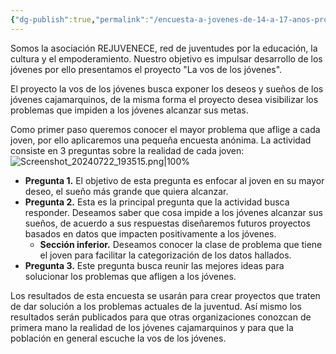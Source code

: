 ```yaml
---
{"dg-publish":true,"permalink":"/encuesta-a-jovenes-de-14-a-17-anos-proyecto-la-vos-de-los-jovenes/","created":"2024-08-20T22:06","updated":"2024-08-20T22:06"}
---
```


Somos la asociación REJUVENECE, red de juventudes por la educación, la cultura y el empoderamiento. Nuestro objetivo es impulsar desarrollo de los jóvenes por ello presentamos el proyecto "La vos de los jóvenes".

El proyecto la vos de los jóvenes busca exponer los deseos y sueños de los jóvenes cajamarquinos, de la misma forma el proyecto desea visibilizar los problemas que impiden a los jóvenes alcanzar sus metas. 

Como primer paso queremos conocer el mayor problema que aflige a cada joven, por ello aplicaremos una pequeña encuesta anónima. La actividad consiste en 3 preguntas sobre la realidad de cada joven:
![Screenshot_20240722_193515.png|100%](/img/user/Engine/Attachments/Screenshot_20240722_193515.png)
- **Pregunta 1.** El objetivo de esta pregunta es enfocar al joven en su mayor deseo, el sueño más grande que quiera alcanzar.
- **Pregunta 2.** Esta es la principal pregunta que la actividad busca responder. Deseamos saber que cosa impide a los jóvenes alcanzar sus sueños, de acuerdo a sus respuestas diseñaremos futuros proyectos basados en datos que impacten positivamente a los jóvenes.
   - **Sección inferior.** Deseamos conocer la clase de problema que tiene el joven para facilitar la categorización de los datos hallados.
- **Pregunta 3.** Este pregunta busca reunir las mejores ideas para solucionar los problemas que afligen a los jóvenes.

Los resultados de esta encuesta se usarán para crear proyectos que traten de dar solución a los problemas actuales de la juventud. Así mismo los resultados serán publicados para que otras organizaciones conozcan de primera mano la realidad de los jóvenes cajamarquinos y para que la población en general escuche la vos de los jóvenes.